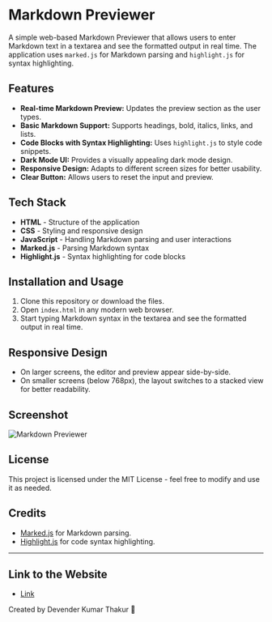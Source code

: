 # Markdown Previewer

A simple web-based Markdown Previewer that allows users to enter Markdown text in a textarea and see the formatted output in real time. The application uses `marked.js` for Markdown parsing and `highlight.js` for syntax highlighting.

## Features

- **Real-time Markdown Preview:** Updates the preview section as the user types.
- **Basic Markdown Support:** Supports headings, bold, italics, links, and lists.
- **Code Blocks with Syntax Highlighting:** Uses `highlight.js` to style code snippets.
- **Dark Mode UI:** Provides a visually appealing dark mode design.
- **Responsive Design:** Adapts to different screen sizes for better usability.
- **Clear Button:** Allows users to reset the input and preview.

## Tech Stack

- **HTML** - Structure of the application
- **CSS** - Styling and responsive design
- **JavaScript** - Handling Markdown parsing and user interactions
- **Marked.js** - Parsing Markdown syntax
- **Highlight.js** - Syntax highlighting for code blocks

## Installation and Usage

1. Clone this repository or download the files.
2. Open `index.html` in any modern web browser.
3. Start typing Markdown syntax in the textarea and see the formatted output in real time.

## Responsive Design

- On larger screens, the editor and preview appear side-by-side.
- On smaller screens (below 768px), the layout switches to a stacked view for better readability.

## Screenshot
![Markdown Previewer](screenshot.png)

## License

This project is licensed under the MIT License - feel free to modify and use it as needed.

## Credits

- [Marked.js](https://github.com/markedjs/marked) for Markdown parsing.
- [Highlight.js](https://highlightjs.org/) for code syntax highlighting.

---

## Link to the Website 
- <a href="https://courageous-clafoutis-ae4a27.netlify.app/">Link</a>

Created by Devender Kumar Thakur 🚀

